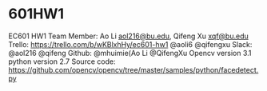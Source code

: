 # 601HW1
EC601 HW1
Team Member:
	Ao Li aol216@bu.edu,
	Qifeng Xu xqf@bu.edu
Trello: https://trello.com/b/wKBlxhHy/ec601-hw1
	@aoli6
	@qifengxu
Slack: @aol216
	@qifeng
Github: @mhuimie(Ao Li
	@QifengXu
Opencv version 3.1
python version 2.7
Source code: https://github.com/opencv/opencv/tree/master/samples/python/facedetect.py
